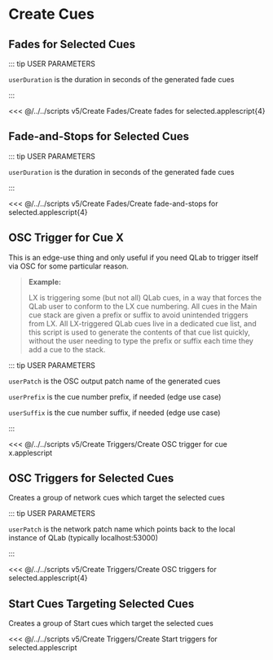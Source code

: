 # Create Cues

## Fades for Selected Cues

::: tip USER PARAMETERS

`userDuration` is the duration in seconds of the generated fade cues

:::

<<< @/../../scripts v5/Create Fades/Create fades for selected.applescript{4}

## Fade-and-Stops for Selected Cues

::: tip USER PARAMETERS

`userDuration` is the duration in seconds of the generated fade cues

:::

<<< @/../../scripts v5/Create Fades/Create fade-and-stops for selected.applescript{4}

## OSC Trigger for Cue X

This is an edge-use thing and only useful if you need QLab to trigger itself via OSC for some particular reason.

> **Example:**
>
> LX is triggering some (but not all) QLab cues, in a way that forces the QLab user to conform to the LX cue numbering. All cues in the Main cue stack are given a prefix or suffix to avoid unintended triggers from LX. All LX-triggered QLab cues live in a dedicated cue list, and this script is used to generate the contents of that cue list quickly, without the user needing to type the prefix or suffix each time they add a cue to the stack.

::: tip USER PARAMETERS

`userPatch` is the OSC output patch name of the generated cues

`userPrefix` is the cue number prefix, if needed (edge use case)

`userSuffix` is the cue number suffix, if needed (edge use case)

:::

<<< @/../../scripts v5/Create Triggers/Create OSC trigger for cue x.applescript

## OSC Triggers for Selected Cues

Creates a group of network cues which target the selected cues

::: tip USER PARAMETERS

`userPatch` is the network patch name which points back to the local instance of QLab (typically localhost:53000)

:::

<<< @/../../scripts v5/Create Triggers/Create OSC triggers for selected.applescript{4}

## Start Cues Targeting Selected Cues

Creates a group of Start cues which target the selected cues

<<< @/../../scripts v5/Create Triggers/Create Start triggers for selected.applescript
